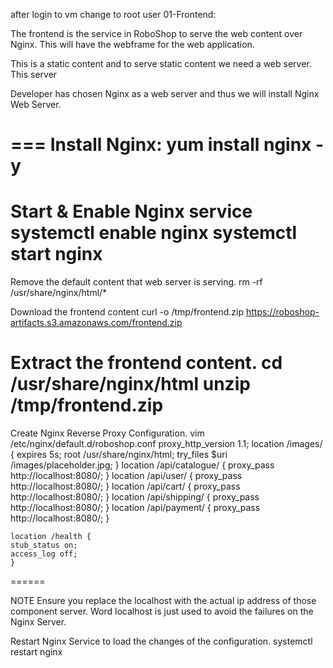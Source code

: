 after login to vm change to root user
01-Frontend:

The frontend is the service in RoboShop to serve the web content over Nginx. This will have the webframe for the web application.

This is a static content and to serve static content we need a web server. This server

Developer has chosen Nginx as a web server and thus we will install Nginx Web Server.

===
Install Nginx:
yum install nginx -y
===
Start & Enable Nginx service
systemctl enable nginx
systemctl start nginx
=====

Remove the default content that web server is serving.
rm -rf /usr/share/nginx/html/*

Download the frontend content
curl -o /tmp/frontend.zip https://roboshop-artifacts.s3.amazonaws.com/frontend.zip

Extract the frontend content.
cd /usr/share/nginx/html
unzip /tmp/frontend.zip
======
Create Nginx Reverse Proxy Configuration.
vim /etc/nginx/default.d/roboshop.conf
    proxy_http_version 1.1;
    location /images/ {
    expires 5s;
    root   /usr/share/nginx/html;
    try_files $uri /images/placeholder.jpg;
    }
    location /api/catalogue/ { proxy_pass http://localhost:8080/; }
    location /api/user/ { proxy_pass http://localhost:8080/; }
    location /api/cart/ { proxy_pass http://localhost:8080/; }
    location /api/shipping/ { proxy_pass http://localhost:8080/; }
    location /api/payment/ { proxy_pass http://localhost:8080/; }

    location /health {
    stub_status on;
    access_log off;
    }
======

NOTE
Ensure you replace the localhost with the actual ip address of those component server. Word localhost is just used to avoid the failures on the Nginx Server.

Restart Nginx Service to load the changes of the configuration.
systemctl restart nginx